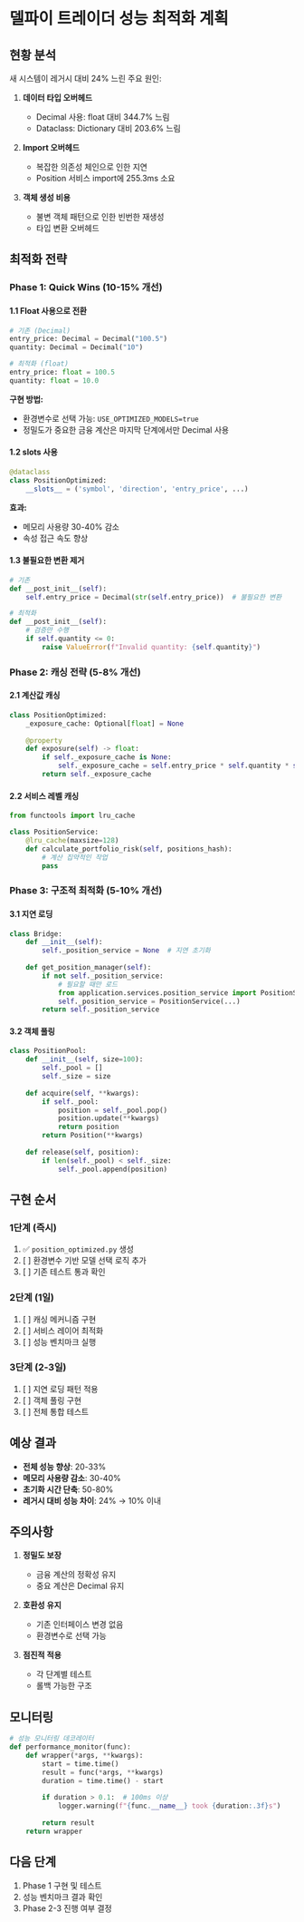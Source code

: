 # 델파이 트레이더 성능 최적화 계획

## 현황 분석

새 시스템이 레거시 대비 24% 느린 주요 원인:

1. **데이터 타입 오버헤드**
   - Decimal 사용: float 대비 344.7% 느림
   - Dataclass: Dictionary 대비 203.6% 느림

2. **Import 오버헤드**
   - 복잡한 의존성 체인으로 인한 지연
   - Position 서비스 import에 255.3ms 소요

3. **객체 생성 비용**
   - 불변 객체 패턴으로 인한 빈번한 재생성
   - 타입 변환 오버헤드

## 최적화 전략

### Phase 1: Quick Wins (10-15% 개선)

#### 1.1 Float 사용으로 전환
```python
# 기존 (Decimal)
entry_price: Decimal = Decimal("100.5")
quantity: Decimal = Decimal("10")

# 최적화 (float)
entry_price: float = 100.5
quantity: float = 10.0
```

**구현 방법:**
- 환경변수로 선택 가능: `USE_OPTIMIZED_MODELS=true`
- 정밀도가 중요한 금융 계산은 마지막 단계에서만 Decimal 사용

#### 1.2 __slots__ 사용
```python
@dataclass
class PositionOptimized:
    __slots__ = ('symbol', 'direction', 'entry_price', ...)
```

**효과:**
- 메모리 사용량 30-40% 감소
- 속성 접근 속도 향상

#### 1.3 불필요한 변환 제거
```python
# 기존
def __post_init__(self):
    self.entry_price = Decimal(str(self.entry_price))  # 불필요한 변환

# 최적화
def __post_init__(self):
    # 검증만 수행
    if self.quantity <= 0:
        raise ValueError(f"Invalid quantity: {self.quantity}")
```

### Phase 2: 캐싱 전략 (5-8% 개선)

#### 2.1 계산값 캐싱
```python
class PositionOptimized:
    _exposure_cache: Optional[float] = None
    
    @property
    def exposure(self) -> float:
        if self._exposure_cache is None:
            self._exposure_cache = self.entry_price * self.quantity * self.leverage
        return self._exposure_cache
```

#### 2.2 서비스 레벨 캐싱
```python
from functools import lru_cache

class PositionService:
    @lru_cache(maxsize=128)
    def calculate_portfolio_risk(self, positions_hash):
        # 계산 집약적인 작업
        pass
```

### Phase 3: 구조적 최적화 (5-10% 개선)

#### 3.1 지연 로딩
```python
class Bridge:
    def __init__(self):
        self._position_service = None  # 지연 초기화
    
    def get_position_manager(self):
        if not self._position_service:
            # 필요할 때만 로드
            from application.services.position_service import PositionService
            self._position_service = PositionService(...)
        return self._position_service
```

#### 3.2 객체 풀링
```python
class PositionPool:
    def __init__(self, size=100):
        self._pool = []
        self._size = size
    
    def acquire(self, **kwargs):
        if self._pool:
            position = self._pool.pop()
            position.update(**kwargs)
            return position
        return Position(**kwargs)
    
    def release(self, position):
        if len(self._pool) < self._size:
            self._pool.append(position)
```

## 구현 순서

### 1단계 (즉시)
1. ✅ `position_optimized.py` 생성
2. [ ] 환경변수 기반 모델 선택 로직 추가
3. [ ] 기존 테스트 통과 확인

### 2단계 (1일)
1. [ ] 캐싱 메커니즘 구현
2. [ ] 서비스 레이어 최적화
3. [ ] 성능 벤치마크 실행

### 3단계 (2-3일)
1. [ ] 지연 로딩 패턴 적용
2. [ ] 객체 풀링 구현
3. [ ] 전체 통합 테스트

## 예상 결과

- **전체 성능 향상**: 20-33%
- **메모리 사용량 감소**: 30-40%
- **초기화 시간 단축**: 50-80%
- **레거시 대비 성능 차이**: 24% → 10% 이내

## 주의사항

1. **정밀도 보장**
   - 금융 계산의 정확성 유지
   - 중요 계산은 Decimal 유지
   
2. **호환성 유지**
   - 기존 인터페이스 변경 없음
   - 환경변수로 선택 가능

3. **점진적 적용**
   - 각 단계별 테스트
   - 롤백 가능한 구조

## 모니터링

```python
# 성능 모니터링 데코레이터
def performance_monitor(func):
    def wrapper(*args, **kwargs):
        start = time.time()
        result = func(*args, **kwargs)
        duration = time.time() - start
        
        if duration > 0.1:  # 100ms 이상
            logger.warning(f"{func.__name__} took {duration:.3f}s")
        
        return result
    return wrapper
```

## 다음 단계

1. Phase 1 구현 및 테스트
2. 성능 벤치마크 결과 확인
3. Phase 2-3 진행 여부 결정